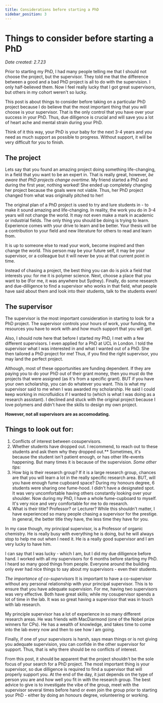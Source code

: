 ```yaml
---
title: Considerations before starting a PhD
sidebar_position: 3
---
```

# Things to consider before starting a PhD
*Date created: 2.7.23*

Prior to starting my PhD, I had many people telling me that I should not choose the project, but the supervisor. They told me that the difference between a good and a bad PhD project is all to do with the supervision. I only half-believed them. Now I feel really lucky that I got great supervisors, but others in my cohort weren't so lucky. 

This post is about things to consider before taking on a particular PhD project because I do believe that the most important thing that you will choose is your supervisor. That is the only control that you have over your success in your PhD. Thus, due dilligence is crucial and will save you a lot of heart ache and mental strain during your PhD.

Think of it this way, your PhD is your baby for the next 3-4 years and you need as much support as possible to progress. Without support, it will be very difficult for you to finish. 

## The project
Lets say that you found an amazing project doing something life-changing, in a field that you want to be an expert in. That is really great, however, *be aware that PhD projects change overtime.* My friend started a PhD and during the first year, nothing worked! She ended up completely changing her project because the goals were not viable. Thus, her PhD project changed from what was originally pitched to her!

The original plan of a PhD project is used to try and lure students in - to make it sound amazing and life-changing. In reality, the work you do in 3-4 years will not change the world. It may not even make a mark in academic or industrial fields. The only thing you should be doing is trying to learn. Experience comes with your drive to learn and be better. Your thesis will be a contribution to your field and new literature for others to read and learn from. 

It is up to someone else to read your work, become inspired and then change the world. This person may be your future self, it may be your supervisor, or a colleague but it will never be you at that current point in time. 

Instead of chasing a project, the best thing you can do is pick a field that interests you: for me it is polymer science. Next, choose a place that you want to be (For me, it was anywhere but Sydney). Finally, do some research and due-dilligence to find a supervisor who works in that field, what people have said about them and look into their students, talk to the students even!  

## The supervisor
The supervisor is the most important consideration in starting to look for a PhD project. The supervisor controls your hours of work, your funding, the resources you have to work with and how much support that you will get. 

Also, I should note here that before I started my PhD, I met with a few different supervisors. I even applied for a PhD at UCL in London. I told the supervisor what I was interested in and what I wanted out of a PhD. She then tailored a PhD project for me! Thus, if you find the right supervisor, you may land the perfect project. 

Although, most of these opportunities are funding dependent. If they are paying you to do your PhD out of their grant money, then you must do the projects that were assigned (as it's from a specific grant). BUT if you have your own scholarship, you can do whatever you want. This is what my supervisor said to me when I was awarded my scholarship. He said I could keep working in microfluidics if I wanted to (which is what I was doing as a research assistant). I declined and stuck with the original project because I love polymers and didn't have the skills to design my own project. 

**However, not all supervisors are as accomodating.**

## Things to look out for: 
1. Conflicts of interest between cosupervisors. 
2. Whether students have dropped out. I recommend, to reach out to these students and ask them why they dropped out.** Sometimes, it's because the student isn't patient enough, or has other life-events happening. But many times it is because of the supervision. 
*Some other tips:*
1. How big is their research group? If it is a large research group, chances are that you will learn a lot in the really specific research area. BUT, will you have enough fume cupboard space? 
During my honours degree, 6 students were sharing one fume-hood. I didn't have a designated spot. It was very uncomfortable having others constantly looking over your shoulder. Now during my PhD, I have a whole fume-cupboard to myself. It's very nice and very comfortable for me to do research. 
3. What is their title? Professor? or Lecturer? While this shouldn't matter, I have experienced so many people chasing a supervisor for the prestige. In general, the better title they have, the less time they have for you. 

In my case though, my principal supervisor, is a Professor of organic chemistry. He is really busy with everything he is doing, but he will always stop to help me out when I need it. He is a really good supervisor and I am very lucky to have him. 

I can say that I was lucky - which I am, but I did my due dilligence before hand. I worked with all my supervisors for 6 months before starting my PhD. I heard so many good things from people. Everyone around the building only ever had nice things to say about my supervisors - even their students.

*The importance of co-supervisors*
It is important to have a co-supervisor without any personal relationship with your principal supervisor. This is to ensure that you have adequate supervision. For me, having two supervisors was very effective. Both have great skills; while my cosupervisor spends a lot of time in the lab. It was so great having a supervisor that was in touch with lab research.

My principle supervisor has a lot of experience in so many different research areas. He was friends with MacDiarmond (one of the Nobel prize winners for CPs). He has a wealth of knowledge, and takes time to come into the lab every now and then to see how I am going. 

Finally, if one of your supervisors is harsh, says mean things or is not giving you adequate supervision, you can confide in the other supervisor for support. Thus, that is why there should be no conflicts of interest. 

From this post, it should be apparent that the project shouldn't be the sole focus of your search for a PhD project. The most important thing is your supervisor, so due dilligence is required to find a supervisor that will properly support you. At the end of the day, it just depends on the type of person you are and how well you fit in with the research group. The best advice to give is to investigate the vibe of the group, meet with the supervisor several times before hand or even join the group prior to starting your PhD - either by doing an honours degree, volunteering or working. 


